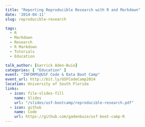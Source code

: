 ```yaml
---
title: "Reporting Reproducible Research with R and Markdown"
date: '2014-04-11'
slug: reproducible-research

tags:
  - R
  - Markdown
  - Research
  - R Markdown
  - Tutorials
  - Education

talk_author: [Garrick Aden-Buie]
categories: [ "Education" ]
event: "INFORMS@USF Code & Data Boot Camp"
event_url: http://bit.ly/USFCodeCamp2014
location: University of South Florida
links:
  - icon: file-slides-fill
    name: Slides
    url: "/slides/usf-bootcamp/reproducible-research.pdf"
  - icon: github
    name: Code
    url: https://github.com/gadenbuie/usf-boot-camp-R
---
```



